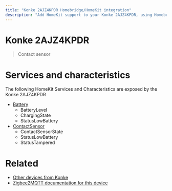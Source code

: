```yaml
---
title: "Konke 2AJZ4KPDR Homebridge/HomeKit integration"
description: "Add HomeKit support to your Konke 2AJZ4KPDR, using Homebridge, Zigbee2MQTT and homebridge-z2m."
---
```

<!---
This file has been GENERATED using src/docgen/docgen.ts
DO NOT EDIT THIS FILE MANUALLY!
-->
# Konke 2AJZ4KPDR
> Contact sensor


# Services and characteristics
The following HomeKit Services and Characteristics are exposed by
the Konke 2AJZ4KPDR

* [Battery](../../battery.md)
  * BatteryLevel
  * ChargingState
  * StatusLowBattery
* [ContactSensor](../../sensors.md)
  * ContactSensorState
  * StatusLowBattery
  * StatusTampered


# Related
* [Other devices from Konke](../index.md#konke)
* [Zigbee2MQTT documentation for this device](https://www.zigbee2mqtt.io/devices/2AJZ4KPDR.html)